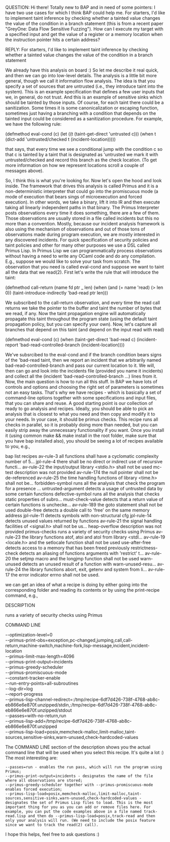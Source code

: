 QUESTION:
Hi there! Totally new to BAP and in need of some pointers: I have two use cases for which I think BAP could help me. For starters, I'd like to implement taint inference by checking whether a tainted value changes the value of the condition in a branch statement (this is from a recent paper "GreyOne: Data Flow Sensitive Fuzzing"). How can I execute my target with a specified input and get the value of a register or a memory location when the instruction pointer hits a certain address?




REPLY:
    For starters, I'd like to implement taint inference by checking whether a tainted value changes the value of the condition in a branch statement 

We already have this analysis on board :) So let me describe it real quick, and then we can go into low-level details. The analysis is a little bit more general, though we call it information flow analysis. The idea is that you specify a set of sources that are untrusted (i.e., they introduce taint into the system). This is an example specification that defines a few user inputs that we, in general, do not trust. And this is an example of sensitive sinks which should be tainted by those inputs. Of course, for each taint there could be a sanitization. Some times it is some canonicalization or escaping function, sometimes just having a branching with a condition that depends on the tainted input could be considered as a sanitization procedure. For example, we have the following rule:

(defmethod eval-cond (c)
  (let ((t (taint-get-direct 'untrusted c)))
    (when t
      (dict-add 'untrusted/checked t (incident-location)))))

that says, that every time we see a conditional jump with the condition c so that c is tainted by a taint that is designated as 'untrusted we mark it with untrusted/checked and record this branch as the check location. (To get more information on how we represent locations scroll a couple of messages above).

So, I think this is what you're looking for. Now let's open the hood and look inside. The framework that drives this analysis is called Primus and it is a non-deterministic interpreter that could go into the promiscuous mode (a mode of execution that bears sings of microexecution and forced execution). In other words, we take a binary, lift it into IR and then execute taking all linearly independent paths in that binary. The Primus Interpreter posts observations every time it does something, there are a few of them. Those observations are usually stored in a file called incidents but this no more than a convention. Mostly, because our incident analysis framework is also using the mechanism of observations and out of those tons of observations made during program execution, we are mostly interested in any discovered incidents. For quick specification of security policies and taint policies and other for many other purposes we use a DSL called Primus Lisp. In Primus Lisp we can programmatically process observations without having a need to write any OCaml code and do any compilation. E.g., suppose we would like to solve your task from scratch. The observation that you need is called eval-cond and suppose we want to taint all the data that we read(2). First let's write the rule that will introduce the taint:

(defmethod call-return (name fd ptr _ len)
  (when (and (= name 'read) (> len 0))
    (taint-introduce-indirectly 'bad-read ptr len)))

We subscribed to the call-return observation, and every time the read call returns we take the pointer to the buffer and taint the number of bytes that we read, if any. Now the taint propagation engine will automatically propagate this taint throughout the program state (using the default taint propagation policy, but you can specify your own). Now, let's capture all branches that depend on this taint (and depend on the input read with read)

(defmethod eval-cond (c)
  (when (taint-get-direct 'bad-read c)
    (incident-report 'bad-read-controlled-branch
                     (incident-location))))

We've subsrcibed to the eval-cond and if the branch condition bears signs of the 'bad-read taint, then we report an incident that we arbitrarily named bad-read-controlled-branch and pass our current location to it.
We will, then can go and look into the incidents file (provided you name it incidents) and collect all the (incident 'bad-read-controlled-branch ...) lines from it.
Now, the main question is how to run all this stuff. In BAP we have lots of controls and options and choosing the right set of parameters is sometimes not an easy tasks. That's why we have recipes - which is basically a set of command-line options together with some specifications and input files, that you can share and reuse. A good starting point is our collection of ready to go analysis and recipes. Ideally, you should be able to pick an analysis that is closest to what you need and then copy and modify it to your needs. In your case, it should be primus checks. This recipe runs all checks in parallel, so it is probably doing more than needed, but you can easily strip away the unnecessary functionality if you want. Once you install it (using common make && make install in the root folder, make sure that you have bap installed also), you should be seeing a lot of recipes available to you, e.g.,

bap list recipes
  av-rule-3                all functions shall have a cyclomatic complexity number of 5...
  jpl-rule-4               there shall be no direct or indirect use of recursive functi...
  av-rule-22               the input/output library <stdio.h> shall not be used
  mc-test                  description was not provided
  av-rule-174              the null pointer shall not be de-referenced
  av-rule-25               the time handling functions of library <time.h> shall not be...
  forbidden-symbol         runs all the analysis that check the program for a presence ...
  untrusted-argument       detects a usage of untrusted data by some certain functions
  defective-symbol         runs all the analysis that checks static properties of subro...
  must-check-value         detects that a return value of certain functions is unchecke...
  av-rule-189              the goto statement shall not be used
  double-free              detects a double call to 'free' on the same memory address
  jpl-rule-11              detects symbols with non-structural cfg
  jpl-rule-14              detects unused values returned by functions
  av-rule-21               the signal handling facilities of <signal.h> shall not be us...
  heap-overflow            description was not provided
  primus-checks            runs a variety of security checks using Primus
  av-rule-23               the library functions atof, atoi and atol from library <stdl...
  av-rule-19               <locale.h> and the setlocale function shall not be used
  use-after-free           detects access to a memory that has been freed previously
  restrictness-check       detects an aliasing of functions arguments with 'restrict' t...
  av-rule-20               the setjmp macro and the longjmp function shall not be used
  warn-unused              detects an unused result of a function with warn-unused-resu...
  av-rule-24               the library functions abort, exit, getenv and system from li...
  av-rule-17               the error indicator errno shall not be used.

we can get an idea of what a recipe is doing by either going into the corresponding folder and reading its contents or by using the print-recipe command, e.g.,

DESCRIPTION

runs a variety of security checks using Primus

<snip lots of text>

COMMAND LINE

--optimization-level=0 \
--primus-print-obs=exception,pc-changed,jumping,call,call-return,machine-switch,machine-fork,lisp-message,incident,incident-location \
--primus-limit-max-length=4096 \
--primus-print-output=incidents \
--primus-greedy-scheduler \
--primus-promiscuous-mode \
--constant-tracker-enable \
--run-entry-points=all-subroutines \
--log-dir=log \
--report-progress \
--primus-lisp-channel-redirect=<stdin>:/tmp/recipe-6df7d426-738f-4768-ab8c-eb866e6e870f.unzipped/stdin,<stdout>:/tmp/recipe-6df7d426-738f-4768-ab8c-eb866e6e870f.unzipped/stdout \
--passes=with-no-return,run \
--primus-lisp-add=/tmp/recipe-6df7d426-738f-4768-ab8c-eb866e6e870f.unzipped \
--primus-lisp-load=posix,memcheck-malloc,limit-malloc,taint-sources,sensitive-sinks,warn-unused,check-hardcoded-values

The COMMAND LINE section of the description shows you the actual command line that will be used when you select this recipe. It's quite a lot :)
The most interesting are:

    --passes=run - enables the run pass, which will run the program using Primus;
    --primus-print-output=incidents - designates the name of the file where all observations are stored;
    --primus-greedy-scheduler together with --primus-promiscuous-mode enables forced execution;
    --primus-lisp-load=posix,memcheck-malloc,limit-malloc,taint-sources,sensitive-sinks,warn-unused,check-hardcoded-values - designates the set of Primus Lisp files to load. This is the most important thing for you as you can add or remove files here. For example, you can put the code examples above in a file named track-read.lisp and then do --primus-lisp-load=posix,track-read and then only your analysis will run. (We need to include the posix feature since we want to track the read(2) call).

I hope this helps, feel free to ask questions :)
